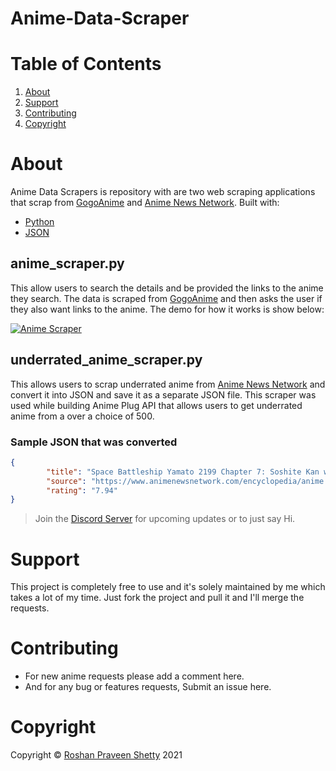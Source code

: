 # Anime-Data-Scraper


# Table of Contents
1. [About](https://github.com/RoshanPShetty/Anime-Data-Scraper/blob/master/README.md#about)
2. [Support](https://github.com/RoshanPShetty/Anime-Data-Scraper/blob/master/README.md#support)
3. [Contributing](https://github.com/RoshanPShetty/Anime-Data-Scraper/blob/master/README.md#contributing)
4. [Copyright](https://github.com/RoshanPShetty/Anime-Data-Scraper/blob/master/README.md#Copyright)

# About
Anime Data Scrapers is repository with are two web scraping applications that scrap from [GogoAnime](http://gogoanime.io/) and [Anime News Network](https://www.animenewsnetwork.com/). Built with:

* [Python](https://www.python.org/)
* [JSON](https://www.json.org/json-en.html) 


## anime_scraper.py
This allow users to search the details and be provided the links to the anime they search. The data is scraped from [GogoAnime](http://gogoanime.io/) and then asks the user if they also want links to the anime. The demo for how it works is show below:

[![Anime Scraper](https://res.cloudinary.com/marcomontalbano/image/upload/v1617791426/video_to_markdown/images/google-drive--1Gbn4DCdHzodJc38BZDj719bg0wdVAQIy-c05b58ac6eb4c4700831b2b3070cd403.jpg)](https://drive.google.com/file/d/1Gbn4DCdHzodJc38BZDj719bg0wdVAQIy/view?usp=sharing "Anime Scraper")

## underrated_anime_scraper.py
This allows users to scrap underrated anime from  [Anime News Network](https://www.animenewsnetwork.com/) and convert it into JSON and save it as a separate JSON file. This scraper was used while building Anime Plug API that allows users to get underrated anime from a over a choice of 500.

### Sample JSON that was converted

```json
{
        "title": "Space Battleship Yamato 2199 Chapter 7: Soshite Kan wa Iku (movie)",
        "source": "https://www.animenewsnetwork.com/encyclopedia/anime.php?id=15552",
        "rating": "7.94"
}
```

>Join the [Discord Server](https://discord.gg/CJ34vpzU) for upcoming updates or to just say Hi. 

# Support
This project is completely free to use and it's solely maintained by me which takes a lot of my time. Just fork the project and pull it and I'll merge the requests.

# Contributing
* For new anime requests please add a comment here.
* And for any bug or features requests, Submit an issue here.

# Copyright
Copyright © [Roshan Praveen Shetty](https://roshanpshetty.github.io/) 2021
